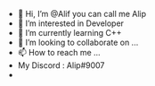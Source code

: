 - 👋 Hi, I’m @Alif you can call me Alip
- 👀 I’m interested in Developer
- 🌱 I’m currently learning C++
- 💞️ I’m looking to collaborate on ...
- 📫 How to reach me ...
- My Discord : Alip#9007
- 

